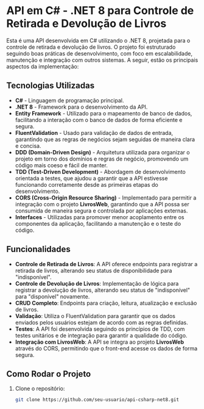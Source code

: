 # API em C# - .NET 8 para Controle de Retirada e Devolução de Livros

Esta é uma API desenvolvida em C# utilizando o .NET 8, projetada para o controle de retirada e devolução de livros. O projeto foi estruturado seguindo boas práticas de desenvolvimento, com foco em escalabilidade, manutenção e integração com outros sistemas. A seguir, estão os principais aspectos da implementação:

## Tecnologias Utilizadas

- **C#** - Linguagem de programação principal.
- **.NET 8** - Framework para o desenvolvimento da API.
- **Entity Framework** - Utilizado para o mapeamento de banco de dados, facilitando a interação com o banco de dados de forma eficiente e segura.
- **FluentValidation** - Usado para validação de dados de entrada, garantindo que as regras de negócios sejam seguidas de maneira clara e concisa.
- **DDD (Domain-Driven Design)** - Arquitetura utilizada para organizar o projeto em torno dos domínios e regras de negócio, promovendo um código mais coeso e fácil de manter.
- **TDD (Test-Driven Development)** - Abordagem de desenvolvimento orientada a testes, que ajudou a garantir que a API estivesse funcionando corretamente desde as primeiras etapas do desenvolvimento.
- **CORS (Cross-Origin Resource Sharing)** - Implementado para permitir a integração com o projeto **LivrosWeb**, garantindo que a API possa ser consumida de maneira segura e controlada por aplicações externas.
- **Interfaces** - Utilizadas para promover menor acoplamento entre os componentes da aplicação, facilitando a manutenção e o teste do código.

## Funcionalidades

- **Controle de Retirada de Livros**: A API oferece endpoints para registrar a retirada de livros, alterando seu status de disponibilidade para "indisponível".
- **Controle de Devolução de Livros**: Implementação de lógica para registrar a devolução de livros, alterando seu status de "indisponível" para "disponível" novamente.
- **CRUD Completo**: Endpoints para criação, leitura, atualização e exclusão de livros.
- **Validação**: Utiliza o FluentValidation para garantir que os dados enviados pelos usuários estejam de acordo com as regras definidas.
- **Testes**: A API foi desenvolvida seguindo os princípios de TDD, com testes unitários e de integração para garantir a qualidade do código.
- **Integração com LivrosWeb**: A API se integra ao projeto **LivrosWeb** através do CORS, permitindo que o front-end acesse os dados de forma segura.

## Como Rodar o Projeto

1. Clone o repositório:
   ```bash
   git clone https://github.com/seu-usuario/api-csharp-net8.git
